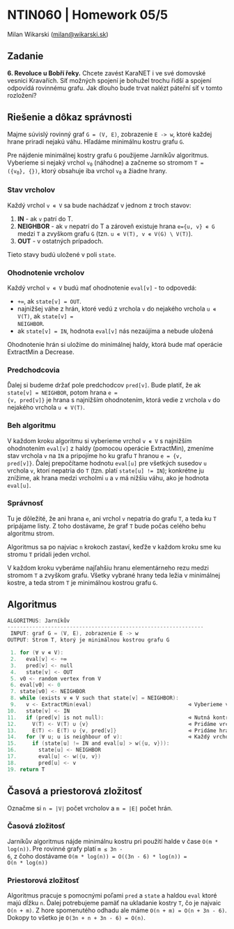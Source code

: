 # NTIN060 | Homework 05/5

Milan Wikarski (milan@wikarski.sk)

## Zadanie

**6. Revoluce u Bobří řeky.** Chcete zavést KaraNET i ve své domovské vesnici Kravařích. Síť možných spojení je bohužel trochu řidší a spojení odpovídá rovinnému grafu. Jak dlouho bude trvat nalézt páteřní síť v tomto rozložení?

## Riešenie a dôkaz správnosti

Majme súvislý rovinný graf <code>G = (V, E)</code>, zobrazenie <code>E -> w</code>, ktoré každej hrane priradí nejakú váhu. Hľadáme minimálnu kostru grafu <code>G</code>.

Pre nájdenie minimálnej kostry grafu <code>G</code> použijeme Jarníkův algoritmus. Vyberieme si nejaký vrchol <code>v<sub>0</sub></code> (náhodne) a začneme so stromom <code>T = ({v<sub>0</sub>}, {})</code>, ktorý obsahuje iba vrchol <code>v<sub>0</sub></code> a žiadne hrany.

### Stav vrcholov

Každý vrchol <code>v ∊ V</code> sa bude nachádzať v jednom z troch stavov:

1. **IN** - ak <code>v</code> patrí do T.
2. **NEIGHBOR** - ak <code>v</code> nepatrí do T a zároveň existuje hrana <code>e={u, v} ∊ G</code> medzi <code>T</code> a zvyškom grafu <code>G</code> (tzn. <code>u ∊ V(T), v ∊ V(G) \ V(T)</code>).
3. **OUT** - v ostatných prípadoch.

Tieto stavy budú uložené v poli <code>state</code>.

### Ohodnotenie vrcholov

Každý vrchol <code>v ∊ V</code> budú mať ohodnotenie <code>eval[v]</code> - to odpovedá:

- <code>+∞</code>, ak <code>state[v] = OUT</code>.
- najnižšej váhe z hrán, ktoré vedú z vrchola <code>v</code> do nejakého vrchola <code>u ∊ V(T)</code>, ak <code>state[v] = NEIGHBOR</code>.
- ak <code>state[v] = IN</code>, hodnota <code>eval[v]</code> nás nezaújíma a nebude uložená

Ohodnotenie hrán si uložíme do minimálnej haldy, ktorá bude mať operácie ExtractMin a Decrease.

### Predchodcovia

Ďalej si budeme držať pole predchodcov <code>pred[v]</code>. Bude platiť, že ak <code>state[v] = NEIGHBOR</code>, potom hrana <code>e = {v, pred[v]}</code> je hrana s najnižším ohodnotením, ktorá vedie z vrchola <code>v</code> do nejakého vrchola <code>u ∊ V(T)</code>.

### Beh algoritmu

V každom kroku algoritmu si vyberieme vrchol <code>v ∊ V</code> s najnižším ohodnotením <code>eval[v]</code> z haldy (pomocou operácie ExtractMin), zmeníme stav vrchola <code>v</code> na <code>IN</code> a pripojíme ho ku grafu <code>T</code> hranou <code>e = {v, pred[v]}</code>. Ďalej prepočítame hodnotu <code>eval[u]</code> pre všetkých susedov <code>u</code> vrchola <code>v</code>, ktorí nepatria do <code>T</code> (tzn. platí <code>state[u] != IN</code>); konkrétne ju znížime, ak hrana medzi vrcholmi <code>u</code> a <code>v</code> má nižšiu váhu, ako je hodnota <code>eval[u]</code>.

### Správnosť

Tu je dôležité, že ani hrana <code>e</code>, ani vrchol <code>v</code> nepatria do grafu <code>T</code>, a teda ku <code>T</code> pripájame listy. Z toho dostávame, že graf <code>T</code> bude počas celého behu algoritmu strom.

Algoritmus sa po najviac <code>n</code> krokoch zastaví, keďže v každom kroku sme ku stromu <code>T</code> pridali jeden vrchol.

V každom kroku vyberáme najľahšiu hranu elementárneho rezu medzi stromom <code>T</code> a zvyškom grafu. Všetky vybrané hrany teda ležia v minimálnej kostre, a teda strom <code>T</code> je minimálnou kostrou grafu <code>G</code>.

## Algoritmus

```C
ALGORITMUS: Jarníkův
---------------------------------------------------------------
 INPUT: graf G = (V, E), zobrazenie E -> w
OUTPUT: Strom T, ktorý je minimálnou kostrou grafu G

 1. for (∀ v ∊ V):
 2.   eval[v] <- +∞
 3.   pred[v] <- null
 4.   state[v] <- OUT
 5. v0 <- random vertex from V
 6. eval[v0] <- 0
 7. state[v0] <- NEIGHBOR
 8. while (exists v ∊ V such that state[v] = NEIGHBOR):
 9.   v <- ExtractMin(eval)                               ⊲ Vyberieme vrchol s najnižšou hodnotou eval z haldy
10.   state[v] <- IN
11.   if (pred[v] is not null):                           ⊲ Nutná kontrola, pretože pred[v0] is null
12.     V(T) <- V(T) ∪ {v}                                ⊲ Pridáme vrchol v
13.     E(T) <- E(T) ∪ {v, pred[v]}                       ⊲ Pridáme hranu {v, pred[v]}
14.   for (∀ u; u is neighbour of v):                     ⊲ Každý vrchol u spojený hranou s vrcholom v
15.     if (state[u] != IN and eval[u] > w({u, v})):
16.       state[u] <- NEIGHBOR
17.       eval[u] <- w({u, v})
18.       pred[u] <- v
19. return T
```

## Časová a priestorová zložitosť

Označme si <code>n = |V|</code> počet vrcholov a <code>m = |E|</code> počet hrán.

### Časová zložitosť

Jarníkův algoritmus nájde minimálnu kostru pri použití halde v čase <code>O(m \* log(n))</code>. Pre rovinné grafy platí <code>m ≤ 3n - 6</code>, z čoho dostávame <code>O(m \* log(n)) = O((3n - 6) \* log(n)) = O(n \* log(n))</code>

### Priestorová zložitosť

Algoritmus pracuje s pomocnými poľami <code>pred</code> a <code>state</code> a haldou <code>eval</code> ktoré majú dĺžku <code>n</code>. Ďalej potrebujeme pamäť na ukladanie kostry <code>T</code>, čo je najvaic <code>O(n + m)</code>. Z hore spomenutého odhadu ale máme <code>O(n + m) = O(n + 3n - 6)</code>. Dokopy to všetko je <code>O(3n + n + 3n - 6) = O(n)</code>.
